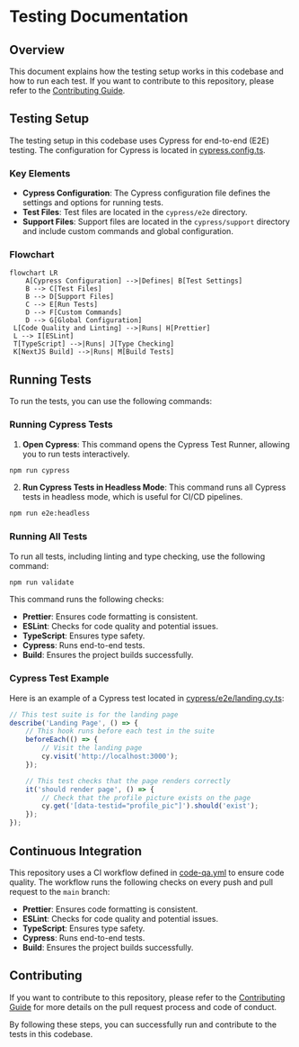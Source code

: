 # Testing Documentation

## Overview

This document explains how the testing setup works in this codebase and how to run each test. If you want to contribute to this repository, please refer to the [Contributing Guide](../../CONTRIBUTING.md).

## Testing Setup

The testing setup in this codebase uses Cypress for end-to-end (E2E) testing. The configuration for Cypress is located in [cypress.config.ts](../../cypress.config.ts).

### Key Elements

* **Cypress Configuration**: The Cypress configuration file defines the settings and options for running tests.
* **Test Files**: Test files are located in the `cypress/e2e` directory.
* **Support Files**: Support files are located in the `cypress/support` directory and include custom commands and global configuration.

### Flowchart

```mermaid
flowchart LR
    A[Cypress Configuration] -->|Defines| B[Test Settings]
    B --> C[Test Files]
    B --> D[Support Files]
    C --> E[Run Tests]
    D --> F[Custom Commands]
    D --> G[Global Configuration]
 L[Code Quality and Linting] -->|Runs| H[Prettier]
 L --> I[ESLint]
 T[TypeScript] -->|Runs| J[Type Checking]
 K[NextJS Build] -->|Runs| M[Build Tests]
```

## Running Tests

To run the tests, you can use the following commands:

### Running Cypress Tests

1. **Open Cypress**: This command opens the Cypress Test Runner, allowing you to run tests interactively.

```sh
npm run cypress
```

2. **Run Cypress Tests in Headless Mode**: This command runs all Cypress tests in headless mode, which is useful for CI/CD pipelines.

```sh
npm run e2e:headless
```

### Running All Tests

To run all tests, including linting and type checking, use the following command:

```sh
npm run validate
```

This command runs the following checks:

* **Prettier**: Ensures code formatting is consistent.
* **ESLint**: Checks for code quality and potential issues.
* **TypeScript**: Ensures type safety.
* **Cypress**: Runs end-to-end tests.
* **Build**: Ensures the project builds successfully.

### Cypress Test Example

Here is an example of a Cypress test located in [cypress/e2e/landing.cy.ts](../../cypress/e2e/landing.cy.ts):

```ts
// This test suite is for the landing page
describe('Landing Page', () => {
    // This hook runs before each test in the suite
    beforeEach(() => {
        // Visit the landing page
        cy.visit('http://localhost:3000');
    });

    // This test checks that the page renders correctly
    it('should render page', () => {
        // Check that the profile picture exists on the page
        cy.get('[data-testid="profile_pic"]').should('exist');
    });
});
```

## Continuous Integration

This repository uses a CI workflow defined in [code-qa.yml](../../.github/workflows/code-qa.yml) to ensure code quality. The workflow runs the following checks on every push and pull request to the `main` branch:

* **Prettier**: Ensures code formatting is consistent.
* **ESLint**: Checks for code quality and potential issues.
* **TypeScript**: Ensures type safety.
* **Cypress**: Runs end-to-end tests.
* **Build**: Ensures the project builds successfully.

## Contributing

If you want to contribute to this repository, please refer to the [Contributing Guide](../../CONTRIBUTING.md) for more details on the pull request process and code of conduct.

By following these steps, you can successfully run and contribute to the tests in this codebase.
